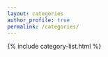 ```yaml
---
layout: categories
author_profile: true
permalink: /categories/
---
```


{% include category-list.html %}
